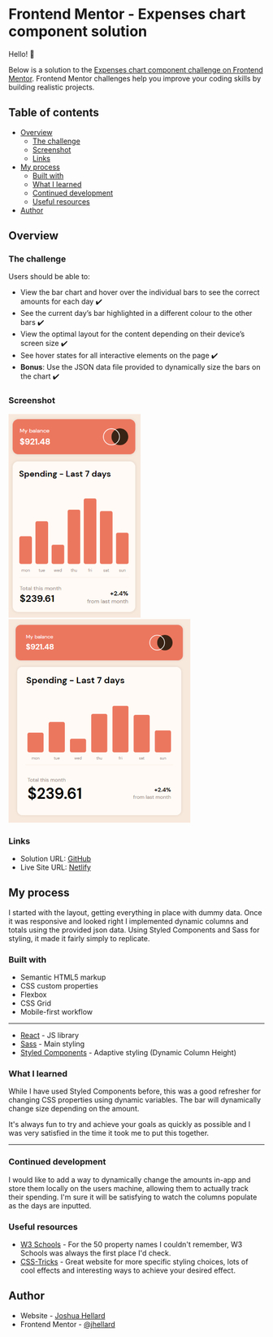 # Frontend Mentor - Expenses chart component solution

Hello! 👋

Below is a solution to the [Expenses chart component challenge on Frontend Mentor](https://www.frontendmentor.io/challenges/expenses-chart-component-e7yJBUdjwt). Frontend Mentor challenges help you improve your coding skills by building realistic projects. 

## Table of contents

- [Overview](#overview)
  - [The challenge](#the-challenge)
  - [Screenshot](#screenshot)
  - [Links](#links)
- [My process](#my-process)
  - [Built with](#built-with)
  - [What I learned](#what-i-learned)
  - [Continued development](#continued-development)
  - [Useful resources](#useful-resources)
- [Author](#author)

## Overview

### The challenge

Users should be able to:

- View the bar chart and hover over the individual bars to see the correct amounts for each day ✔️
- See the current day’s bar highlighted in a different colour to the other bars ✔️
- View the optimal layout for the content depending on their device’s screen size ✔️
- See hover states for all interactive elements on the page ✔️
- **Bonus**: Use the JSON data file provided to dynamically size the bars on the chart ✔️

### Screenshot

![](./src/Images/mobile.png)
![](./src/Images/desktop.png)

### Links

- Solution URL: [GitHub](https://github.com/jhellard/expense)
- Live Site URL: [Netlify](https://beautiful-eclair-509f00.netlify.app/)

## My process

I started with the layout, getting everything in place with dummy data. Once it was responsive and looked right I implemented dynamic columns and totals using the provided json data. Using Styled Components and Sass for styling, it made it fairly simply to replicate.

### Built with

- Semantic HTML5 markup
- CSS custom properties
- Flexbox
- CSS Grid
- Mobile-first workflow
---
- [React](https://reactjs.org/) - JS library
- [Sass](https://sass-lang.com/) - Main styling
- [Styled Components](https://styled-components.com/) - Adaptive styling (Dynamic Column Height)

### What I learned

While I have used Styled Components before, this was a good refresher for changing CSS properties using dynamic variables. The bar will dynamically change size depending on the amount.

It's always fun to try and achieve your goals as quickly as possible and I was very satisfied in the time it took me to put this together.

---

### Continued development

I would like to add a way to dynamically change the amounts in-app and store them locally on the users machine, allowing them to actually track their spending. I'm sure it will be satisfying to watch the columns populate as the days are inputted.

### Useful resources

- [W3 Schools](https://www.w3schools.com/) - For the 50 property names I couldn't remember, W3 Schools was always the first place I'd check.
- [CSS-Tricks](https://css-tricks.com/) - Great website for more specific styling choices, lots of cool effects and interesting ways to achieve your desired effect.

## Author

- Website - [Joshua Hellard](https://www.jhellard.com)
- Frontend Mentor - [@jhellard](https://www.frontendmentor.io/profile/jhellard)